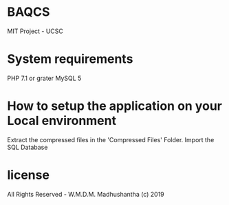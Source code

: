 # BAQCS
MIT Project - UCSC

# System requirements
PHP 7.1 or grater
MySQL 5

# How to setup the application on your Local environment
Extract the compressed files in the 'Compressed Files' Folder.
Import the SQL Database

# license
All Rights Reserved - W.M.D.M. Madhushantha (c) 2019
